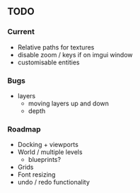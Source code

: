 
## TODO

### Current

- Relative paths for textures
- disable zoom / keys if on imgui window
- customisable entities

### Bugs
- layers
  - moving layers up and down
  - depth

### Roadmap

- Docking + viewports
- World / multiple levels
  - blueprints?
- Grids
- Font resizing
- undo / redo functionality
